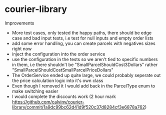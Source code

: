 # courier-library

Improvements
 - More test cases, only tested the happy paths, there should be edge case and bad input tests, i.e test for null inputs and empty order lists
 - add some error handling, you can create parcels with negatives sizes right now
 - inject the configuration into the order service
 - use the configuration in the tests so we aren't tied to specific numbers in them, i.e there shouldn't be "SmallParcelShouldCost3Dollars" rather "SmallParcelShouldCostSmallParcelPriceDollars"
 - The OrderService ended up quite large, we could probably seperate out the price calculation logic into it's own class
 - Even though I removed it I would add back in the ParcelType enum to make switching easier
 - I would complete the discounts work (2 hour mark https://github.com/calvinv/courier-library/commit/1a9dc99bc62d41d9f520c37d8284cf3e6878a762)
 
 